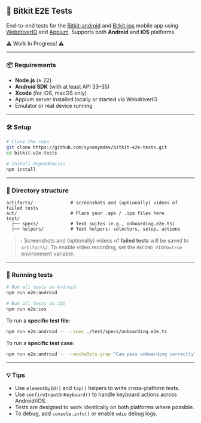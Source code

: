 ## 📱 Bitkit E2E Tests

End-to-end tests for the [Bitkit-android](https://github.com/synonymdev/bitkit-android) and [Bitkit-ios](https://github.com/synonymdev/bitkit-ios) mobile app using [WebdriverIO](https://webdriver.io/) and [Appium](https://appium.io/). Supports both **Android** and **iOS** platforms.

:warning: Work In Progress! :warning:

---

### 📦 Requirements

- **Node.js** (≥ 22)
- **Android SDK** (with at least API 33–35)
- **Xcode** (for iOS, macOS only)
- Appium server installed locally or started via WebdriverIO
- Emulator or real device running

---

### 🛠️ Setup

```bash
# Clone the repo
git clone https://github.com/synonymdev/bitkit-e2e-tests.git
cd bitkit-e2e-tests

# Install dependencies
npm install
```

---

### 📂 Directory structure

```
artifacts/              # screenshots and (optionally) videos of failed tests
aut/                    # Place your .apk / .ipa files here
test/
  ├── specs/            # Test suites (e.g., onboarding.e2e.ts)
  ├── helpers/          # Test helpers: selectors, setup, actions
```

> ℹ️ Screenshots and (optionally) videos of **failed tests** will be saved to `artifacts/`. To enable video recording, set the `RECORD_VIDEO=true` environment variable.

---

### 🧪 Running tests

```bash
# Run all tests on Android
npm run e2e:android

# Run all tests on iOS
npm run e2e:ios
```

To run a **specific test file**:

```bash
npm run e2e:android -- --spec ./test/specs/onboarding.e2e.ts
```

To run a **specific test case**:

```bash
npm run e2e:android -- --mochaOpts.grep "Can pass onboarding correctly"
```

---

### 💡 Tips

- Use `elementById()` and `tap()` helpers to write cross-platform tests.
- Use `confirmInputOnKeyboard()` to handle keyboard actions across Android/iOS.
- Tests are designed to work identically on both platforms where possible.
- To debug, add `console.info()` or enable `wdio` debug logs.
